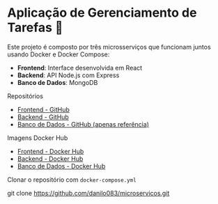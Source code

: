# Aplicação de Gerenciamento de Tarefas 📝

Este projeto é composto por três microsserviços que funcionam juntos usando Docker e Docker Compose:

- **Frontend**: Interface desenvolvida em React
- **Backend**: API Node.js com Express
- **Banco de Dados**: MongoDB

 Repositórios
- [Frontend - GitHub](https://github.com/danilo083/tarefas_front)
- [Backend - GitHub](https://github.com/danilo083/tarefas_back)
- [Banco de Dados - GitHub (apenas referência)](https://github.com/danilo083/tarefas_bd)

Imagens Docker Hub
- [Frontend - Docker Hub](https://hub.docker.com/r/danilo083/tarefas_front)
- [Backend - Docker Hub](https://hub.docker.com/r/danilo083/tarefas_back)
- [Banco de Dados - Docker Hub](https://hub.docker.com/r/danilo083/tarefas_bd)

Clonar o repositório com `docker-compose.yml`

git clone https://github.com/danilo083/microservicos.git

